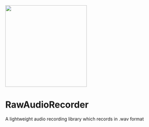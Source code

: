 <img src='https://github.com/karya-inc/RawAudioRecorder/assets/69595691/1d70ff80-7639-4ab7-8fd4-3da69d95ca4e' width='256px' />

# RawAudioRecorder

A lightweight audio recording library which records in .wav format
